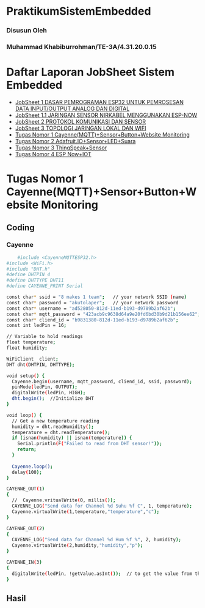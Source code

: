 # PraktikumSistemEmbedded
### Disusun Oleh
### Muhammad Khabiburrohman/TE-3A/4.31.20.0.15

# Daftar Laporan JobSheet Sistem Embedded

- [JobSheet 1 DASAR PEMROGRAMAN ESP32 UNTUK PEMROSESAN DATA INPUT/OUTPUT ANALOG DAN DIGITAL](https://github.com/Khabiburr/Jobsheet-1)
- [JobSheet 1.1 JARINGAN SENSOR NIRKABEL MENGGUNAKAN ESP-NOW](https://github.com/Khabiburr/Jobsheet-1.1)
- [JobSheet 2 PROTOKOL KOMUNIKASI DAN SENSOR](https://github.com/Khabiburr/Jobsheet-2)
- [JobSheet 3 TOPOLOGI JARINGAN LOKAL DAN WIFI](https://github.com/Khabiburr/Jobsheet-3)
- [Tugas Nomor 1 Cayenne(MQTT)+Sensor+Button+Website Monitoring](https://github.com/Khabiburr/Jobsheet-4.1)
- [Tugas Nomor 2 Adafruit.IO+Sensor+LED+Suara](https://github.com/Khabiburr/Jobsheet-4.2)
- [Tugas Nomor 3 ThingSpeak+Sensor](https://github.com/Khabiburr/Jobsheet-4.3)
- [Tugas Nomor 4 ESP Now+IOT](https://github.com/Khabiburr/Jobsheet-4.4)

# Tugas Nomor 1 Cayenne(MQTT)+Sensor+Button+Website Monitoring

## Coding

### Cayenne

```bash
    #include <CayenneMQTTESP32.h>
#include <WiFi.h>
#include "DHT.h"
#define DHTPIN 4
#define DHTTYPE DHT11
#define CAYENNE_PRINT Serial 

const char* ssid = "8 makes 1 team";   // your network SSID (name)
const char* password = "akutolaper";   // your network password
const char* username = "ad528050-812d-11ed-b193-d9789b2af62b";
const char* mqtt_password = "423acb9c9638d64a9e20fd6bd30b9d21b156ee62";
const char* cliend_id = "b9831380-812d-11ed-b193-d9789b2af62b";
const int ledPin = 16;

// Variable to hold readings
float temperature;
float humidity;

WiFiClient  client;
DHT dht(DHTPIN, DHTTYPE);

void setup() {
  Cayenne.begin(username, mqtt_password, cliend_id, ssid, password);
  pinMode(ledPin, OUTPUT);
  digitalWrite(ledPin, HIGH);
  dht.begin();  //Initialize DHT
}

void loop() {
  // Get a new temperature reading
  humidity = dht.readHumidity();
  temperature = dht.readTemperature();
  if (isnan(humidity) || isnan(temperature)) {
    Serial.println(F("Failed to read from DHT sensor!"));
    return;
  }
  
  Cayenne.loop();
  delay(100);
}

CAYENNE_OUT(1)
{
  //  Cayenne.vritualWrite(0, millis());
  CAYENNE_LOG("Send data for Channel %d Suhu %f C", 1, temperature);
  Cayenne.virtualWrite(1,temperature,"temperature","c");
}

CAYENNE_OUT(2)
{
  CAYENNE_LOG("Send data for Channel %d Hum %f %", 2, humidity);
  Cayenne.virtualWrite(2,humidity,"humidity","p");
}

CAYENNE_IN(3)
{
  digitalWrite(ledPin, !getValue.asInt());  // to get the value from the website
}

```

## Hasil
